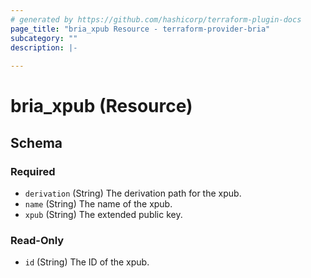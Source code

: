 ```yaml
---
# generated by https://github.com/hashicorp/terraform-plugin-docs
page_title: "bria_xpub Resource - terraform-provider-bria"
subcategory: ""
description: |-
  
---
```


# bria_xpub (Resource)





<!-- schema generated by tfplugindocs -->
## Schema

### Required

- `derivation` (String) The derivation path for the xpub.
- `name` (String) The name of the xpub.
- `xpub` (String) The extended public key.

### Read-Only

- `id` (String) The ID of the xpub.


